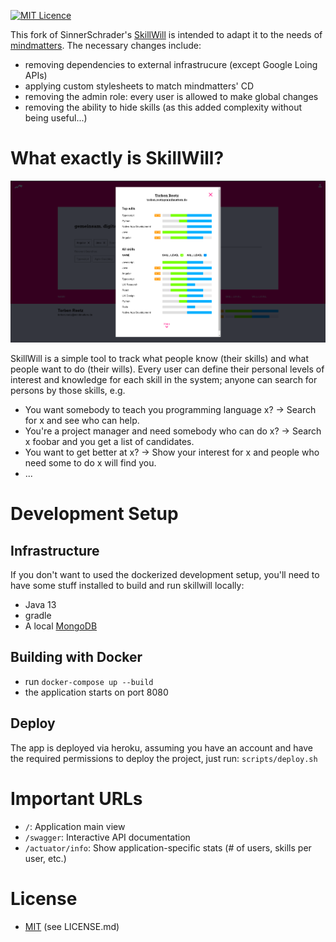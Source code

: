 
[![MIT Licence](https://badges.frapsoft.com/os/mit/mit.svg?v=103)](https://opensource.org/licenses/mit-license.php)

This fork of SinnerSchrader's [SkillWill](https://github.com/sinnerschrader/SkillWill) is intended to adapt it to the needs of [mindmatters](https://mindmatters.de). The necessary changes include:
* removing dependencies to external infrastrucure (except Google Loing APIs)
* applying custom stylesheets to match mindmatters' CD
* removing the admin role: every user is allowed to make global changes
* removing the ability to hide skills (as this added complexity without being useful...)


# What exactly is SkillWill?
![screenshot](screenshot.png)

SkillWill is a simple tool to track what people know (their skills) and what people want to do (their wills).
Every user can define their personal levels of interest and knowledge for each skill in the system; anyone can search for persons by those skills, e.g.
* You want somebody to teach you programming language x? → Search for x and see who can help.
* You're a project manager and need somebody who can do x? → Search x foobar and you get a list of candidates.
* You want to get better at x? → Show your interest for x and people who need some to do x will find you.
* ...

# Development Setup

## Infrastructure
If you don't want to used the dockerized development setup, you'll need to have some stuff installed to build and run skillwill locally:
* Java 13
* gradle
* A local [MongoDB](https://www.mongodb.com/)

## Building with Docker
* run `docker-compose up --build`
* the application starts on port 8080

## Deploy
The app is deployed via heroku, assuming you have an account and have the required permissions to deploy the project, just run:
`scripts/deploy.sh`

# Important URLs
* `/`: Application main view
* `/swagger`: Interactive API documentation
* `/actuator/info`: Show application-specific stats (# of users, skills per user, etc.)

# License
* [MIT](https://opensource.org/licenses/MIT) (see LICENSE.md)
